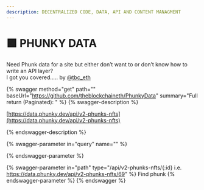 ```yaml
---
description: DECENTRALIZED CODE, DATA, API AND CONTENT MANAGMENT
---
```


# 🟩 PHUNKY DATA

Need Phunk data for a site but either don’t want to or don’t know how to write an API layer? \
I got you covered..... by [@tbc\_eth](https://twitter.com/tbc\_eth)

{% swagger method="get" path="" baseUrl="https://github.com/theblockchaineth/PhunkyData" summary="Full return (Paginated): " %}
{% swagger-description %}


[https://data.phunky.dev/api/v2-phunks-nfts](https://data.phunky.dev/api/v2-phunks-nfts)


{% endswagger-description %}

{% swagger-parameter in="query" name="" %}

{% endswagger-parameter %}

{% swagger-parameter in="path" type="/api/v2-phunks-nfts/{:id} i.e. https://data.phunky.dev/api/v2-phunks-nfts/69" %}
Find phunk
{% endswagger-parameter %}
{% endswagger %}
